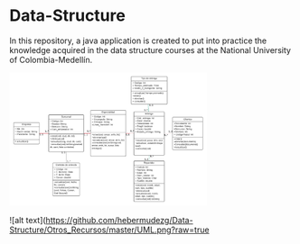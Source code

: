 # Data-Structure

In this repository, a java application is created to put into practice the knowledge acquired in the data structure courses at the National University of Colombia-Medellín.

<img src="./Otros_Recursos/UML.png" width="350" title="hover text">

![alt text](https://github.com/hebermudezg/Data-Structure/Otros_Recursos/master/UML.png?raw=true
